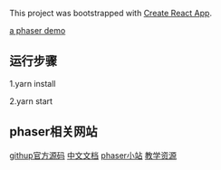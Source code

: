 This project was bootstrapped with [Create React App](https://github.com/facebookincubator/create-react-app).

[a phaser demo ](https://rongmine.github.io/paherFlapyBird)

## 运行步骤
   1.yarn install

   2.yarn start

## phaser相关网站
   [githup官方源码](https://github.com/photonstorm/phaser)
   [中文文档](http://www.phaserengine.com/docs)
   [phaser小站](https://www.phaser-china.com/about.html)
   [教学资源](http://xc.hubwiz.com/course/59b1c2fcc7fd1d494539802c?affid=phaser-china)